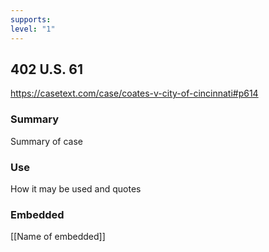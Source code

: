 ```yaml
---
supports: 
level: "1"
---
```

## 402 U.S. 61

https://casetext.com/case/coates-v-city-of-cincinnati#p614

### Summary

Summary of case

### Use

How it may be used and quotes

### Embedded

[[Name of embedded]]